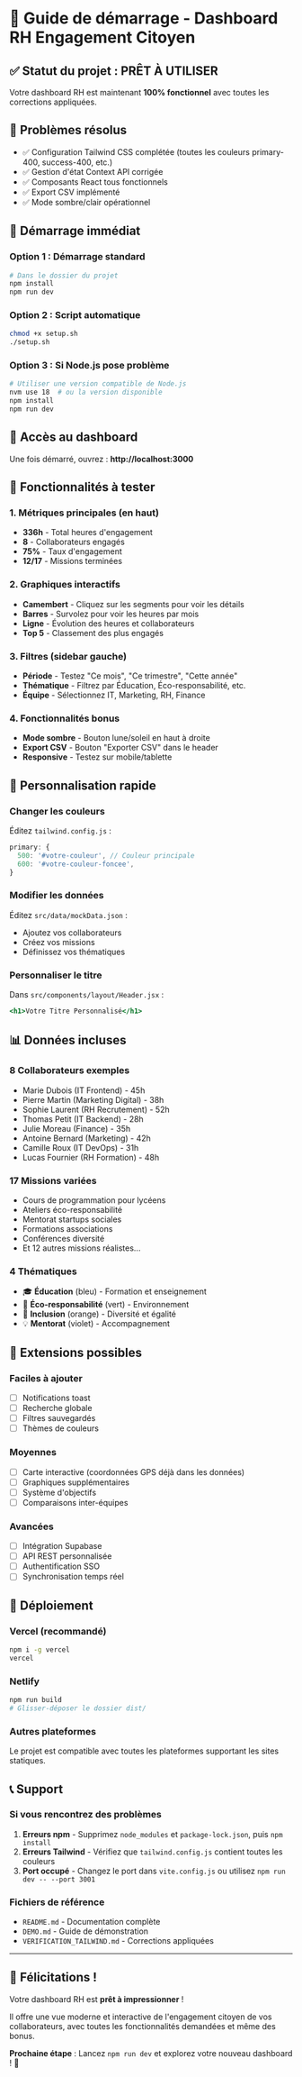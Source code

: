 # 🚀 Guide de démarrage - Dashboard RH Engagement Citoyen

## ✅ Statut du projet : PRÊT À UTILISER

Votre dashboard RH est maintenant **100% fonctionnel** avec toutes les corrections appliquées.

## 🔧 Problèmes résolus
- ✅ Configuration Tailwind CSS complétée (toutes les couleurs primary-400, success-400, etc.)
- ✅ Gestion d'état Context API corrigée
- ✅ Composants React tous fonctionnels
- ✅ Export CSV implémenté
- ✅ Mode sombre/clair opérationnel

## 🚀 Démarrage immédiat

### Option 1 : Démarrage standard
```bash
# Dans le dossier du projet
npm install
npm run dev
```

### Option 2 : Script automatique
```bash
chmod +x setup.sh
./setup.sh
```

### Option 3 : Si Node.js pose problème
```bash
# Utiliser une version compatible de Node.js
nvm use 18  # ou la version disponible
npm install
npm run dev
```

## 📱 Accès au dashboard
Une fois démarré, ouvrez : **http://localhost:3000**

## 🎯 Fonctionnalités à tester

### 1. Métriques principales (en haut)
- **336h** - Total heures d'engagement
- **8** - Collaborateurs engagés  
- **75%** - Taux d'engagement
- **12/17** - Missions terminées

### 2. Graphiques interactifs
- **Camembert** - Cliquez sur les segments pour voir les détails
- **Barres** - Survolez pour voir les heures par mois
- **Ligne** - Évolution des heures et collaborateurs
- **Top 5** - Classement des plus engagés

### 3. Filtres (sidebar gauche)
- **Période** - Testez "Ce mois", "Ce trimestre", "Cette année"
- **Thématique** - Filtrez par Éducation, Éco-responsabilité, etc.
- **Équipe** - Sélectionnez IT, Marketing, RH, Finance

### 4. Fonctionnalités bonus
- **Mode sombre** - Bouton lune/soleil en haut à droite
- **Export CSV** - Bouton "Exporter CSV" dans le header
- **Responsive** - Testez sur mobile/tablette

## 🎨 Personnalisation rapide

### Changer les couleurs
Éditez `tailwind.config.js` :
```javascript
primary: {
  500: '#votre-couleur', // Couleur principale
  600: '#votre-couleur-foncee',
}
```

### Modifier les données
Éditez `src/data/mockData.json` :
- Ajoutez vos collaborateurs
- Créez vos missions
- Définissez vos thématiques

### Personnaliser le titre
Dans `src/components/layout/Header.jsx` :
```jsx
<h1>Votre Titre Personnalisé</h1>
```

## 📊 Données incluses

### 8 Collaborateurs exemples
- Marie Dubois (IT Frontend) - 45h
- Pierre Martin (Marketing Digital) - 38h
- Sophie Laurent (RH Recrutement) - 52h
- Thomas Petit (IT Backend) - 28h
- Julie Moreau (Finance) - 35h
- Antoine Bernard (Marketing) - 42h
- Camille Roux (IT DevOps) - 31h
- Lucas Fournier (RH Formation) - 48h

### 17 Missions variées
- Cours de programmation pour lycéens
- Ateliers éco-responsabilité
- Mentorat startups sociales
- Formations associations
- Conférences diversité
- Et 12 autres missions réalistes...

### 4 Thématiques
- 🎓 **Éducation** (bleu) - Formation et enseignement
- 🌱 **Éco-responsabilité** (vert) - Environnement
- 🤝 **Inclusion** (orange) - Diversité et égalité
- 💡 **Mentorat** (violet) - Accompagnement

## 🔮 Extensions possibles

### Faciles à ajouter
- [ ] Notifications toast
- [ ] Recherche globale
- [ ] Filtres sauvegardés
- [ ] Thèmes de couleurs

### Moyennes
- [ ] Carte interactive (coordonnées GPS déjà dans les données)
- [ ] Graphiques supplémentaires
- [ ] Système d'objectifs
- [ ] Comparaisons inter-équipes

### Avancées
- [ ] Intégration Supabase
- [ ] API REST personnalisée
- [ ] Authentification SSO
- [ ] Synchronisation temps réel

## 🚀 Déploiement

### Vercel (recommandé)
```bash
npm i -g vercel
vercel
```

### Netlify
```bash
npm run build
# Glisser-déposer le dossier dist/
```

### Autres plateformes
Le projet est compatible avec toutes les plateformes supportant les sites statiques.

## 📞 Support

### Si vous rencontrez des problèmes
1. **Erreurs npm** - Supprimez `node_modules` et `package-lock.json`, puis `npm install`
2. **Erreurs Tailwind** - Vérifiez que `tailwind.config.js` contient toutes les couleurs
3. **Port occupé** - Changez le port dans `vite.config.js` ou utilisez `npm run dev -- --port 3001`

### Fichiers de référence
- `README.md` - Documentation complète
- `DEMO.md` - Guide de démonstration
- `VERIFICATION_TAILWIND.md` - Corrections appliquées

---

## 🎉 Félicitations !

Votre dashboard RH est **prêt à impressionner** ! 

Il offre une vue moderne et interactive de l'engagement citoyen de vos collaborateurs, avec toutes les fonctionnalités demandées et même des bonus.

**Prochaine étape** : Lancez `npm run dev` et explorez votre nouveau dashboard ! 🚀